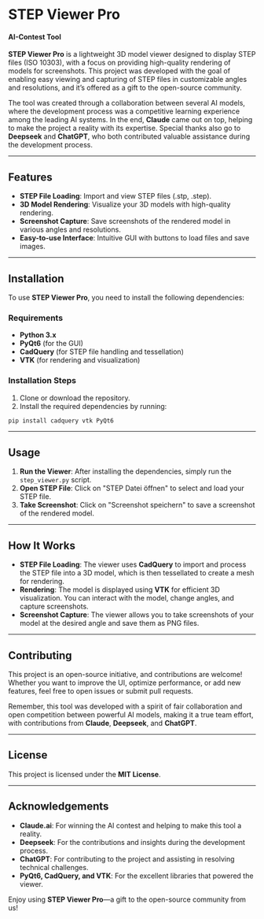 # STEP Viewer Pro
#### AI-Contest Tool

**STEP Viewer Pro** is a lightweight 3D model viewer designed to display STEP files (ISO 10303), with a focus on providing high-quality rendering of models for screenshots. This project was developed with the goal of enabling easy viewing and capturing of STEP files in customizable angles and resolutions, and it’s offered as a gift to the open-source community.

The tool was created through a collaboration between several AI models, where the development process was a competitive learning experience among the leading AI systems. In the end, **Claude** came out on top, helping to make the project a reality with its expertise. Special thanks also go to **Deepseek** and **ChatGPT**, who both contributed valuable assistance during the development process.

---

## Features

- **STEP File Loading**: Import and view STEP files (.stp, .step).
- **3D Model Rendering**: Visualize your 3D models with high-quality rendering.
- **Screenshot Capture**: Save screenshots of the rendered model in various angles and resolutions.
- **Easy-to-use Interface**: Intuitive GUI with buttons to load files and save images.

---

## Installation

To use **STEP Viewer Pro**, you need to install the following dependencies:

### Requirements

- **Python 3.x**  
- **PyQt6** (for the GUI)
- **CadQuery** (for STEP file handling and tessellation)
- **VTK** (for rendering and visualization)

### Installation Steps

1. Clone or download the repository.
2. Install the required dependencies by running:

```bash
pip install cadquery vtk PyQt6
```

---

## Usage

1. **Run the Viewer**: After installing the dependencies, simply run the `step_viewer.py` script.
2. **Open STEP File**: Click on "STEP Datei öffnen" to select and load your STEP file.
3. **Take Screenshot**: Click on "Screenshot speichern" to save a screenshot of the rendered model.

---

## How It Works

- **STEP File Loading**: The viewer uses **CadQuery** to import and process the STEP file into a 3D model, which is then tessellated to create a mesh for rendering.
- **Rendering**: The model is displayed using **VTK** for efficient 3D visualization. You can interact with the model, change angles, and capture screenshots.
- **Screenshot Capture**: The viewer allows you to take screenshots of your model at the desired angle and save them as PNG files.

---

## Contributing

This project is an open-source initiative, and contributions are welcome! Whether you want to improve the UI, optimize performance, or add new features, feel free to open issues or submit pull requests.

Remember, this tool was developed with a spirit of fair collaboration and open competition between powerful AI models, making it a true team effort, with contributions from **Claude**, **Deepseek**, and **ChatGPT**.

---

## License

This project is licensed under the **MIT License**.

---

## Acknowledgements

- **Claude.ai**: For winning the AI contest and helping to make this tool a reality.
- **Deepseek**: For the contributions and insights during the development process.
- **ChatGPT**: For contributing to the project and assisting in resolving technical challenges.
- **PyQt6, CadQuery, and VTK**: For the excellent libraries that powered the viewer.

Enjoy using **STEP Viewer Pro**—a gift to the open-source community from us!
